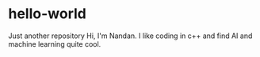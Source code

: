 # hello-world
Just another repository
Hi, I'm Nandan. I like coding in c++ and find AI and machine learning quite cool.
